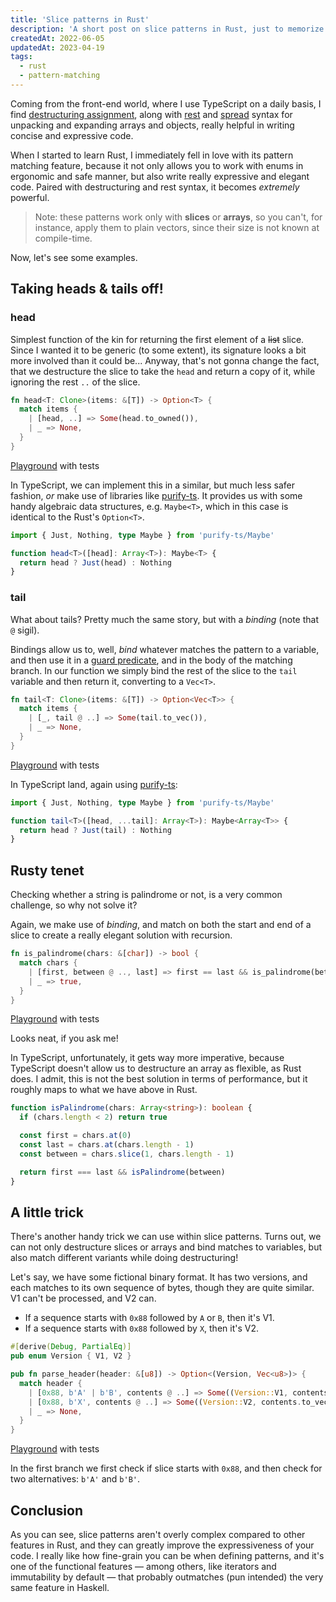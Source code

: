 ```yaml
---
title: 'Slice patterns in Rust'
description: 'A short post on slice patterns in Rust, just to memorize how handy they are.'
createdAt: 2022-06-05
updatedAt: 2023-04-19
tags:
  - rust
  - pattern-matching
---
```


Coming from the front-end world, where I use TypeScript on a daily basis, I find [destructuring assignment][destructuring-assignment], along with [rest] and [spread] syntax for unpacking and expanding arrays and objects, really helpful in writing concise and expressive code.

When I started to learn Rust, I immediately fell in love with its pattern matching feature, because it not only allows you to work with enums in ergonomic and safe manner, but also write really expressive and elegant code. Paired with destructuring and rest syntax, it becomes _extremely_ powerful.

> Note: these patterns work only with **slices** or **arrays**, so you can't, for instance, apply them to plain vectors, since their size is not known at compile-time.

Now, let's see some examples.

## Taking heads & tails off!

### head

Simplest function of the kin for returning the first element of a ~~list~~ slice. Since I wanted it to be generic (to some extent), its signature looks a bit more involved than it could be... Anyway, that's not gonna change the fact, that we destructure the slice to take the `head` and return a copy of it, while ignoring the rest `..` of the slice.

```rust
fn head<T: Clone>(items: &[T]) -> Option<T> {
  match items {
    | [head, ..] => Some(head.to_owned()),
    | _ => None,
  }
}
```

[Playground](https://play.rust-lang.org/?version=stable&mode=debug&edition=2021&gist=f7ca004dc2de27ca52fc5cb41d5a57b6) with tests

In TypeScript, we can implement this in a similar, but much less safer fashion, _or_ make use of libraries like [purify-ts]. It provides us with some handy algebraic data structures, e.g. `Maybe<T>`, which in this case is identical to the Rust's `Option<T>`.

```typescript
import { Just, Nothing, type Maybe } from 'purify-ts/Maybe'

function head<T>([head]: Array<T>): Maybe<T> {
  return head ? Just(head) : Nothing
}
```

### tail

What about tails? Pretty much the same story, but with a _binding_ (note that `@` sigil).

Bindings allow us to, well, _bind_ whatever matches the pattern to a variable, and then use it in a [guard predicate][guard], and in the body of the matching branch. In our function we simply bind the rest of the slice to the `tail` variable and then return it, converting to a `Vec<T>`.

```rust
fn tail<T: Clone>(items: &[T]) -> Option<Vec<T>> {
  match items {
    | [_, tail @ ..] => Some(tail.to_vec()),
    | _ => None,
  }
}
```

[Playground](https://play.rust-lang.org/?version=stable&mode=debug&edition=2021&gist=9cd6724ede2425db161c79416e7fc7c1) with tests

In TypeScript land, again using [purify-ts]:

```typescript
import { Just, Nothing, type Maybe } from 'purify-ts/Maybe'

function tail<T>([head, ...tail]: Array<T>): Maybe<Array<T>> {
  return head ? Just(tail) : Nothing
}
```

## Rusty tenet

Checking whether a string is palindrome or not, is a very common challenge, so why not solve it?

Again, we make use of _binding_, and match on both the start and end of a slice to create a really elegant solution with recursion.

```rust
fn is_palindrome(chars: &[char]) -> bool {
  match chars {
    | [first, between @ .., last] => first == last && is_palindrome(between),
    | _ => true,
  }
}
```

[Playground](https://play.rust-lang.org/?version=stable&mode=debug&edition=2021&gist=006b390a35a50e1fa4f308f98bcac2a2) with tests

Looks neat, if you ask me!

In TypeScript, unfortunately, it gets way more imperative, because TypeScript doesn't allow us to destructure an array as flexible, as Rust does. I admit, this is not the best solution in terms of performance, but it roughly maps to what we have above in Rust.

```typescript
function isPalindrome(chars: Array<string>): boolean {
  if (chars.length < 2) return true

  const first = chars.at(0)
  const last = chars.at(chars.length - 1)
  const between = chars.slice(1, chars.length - 1)

  return first === last && isPalindrome(between)
}
```

## A little trick

There's another handy trick we can use within slice patterns. Turns out, we can not only destructure slices or arrays and bind matches to variables, but also match different variants while doing destructuring!

Let's say, we have some fictional binary format. It has two versions, and each matches to its own sequence of bytes, though they are quite similar. V1 can't be processed, and V2 can.

- If a sequence starts with `0x88` followed by `A` or `B`, then it's V1.
- If a sequence starts with `0x88` followed by `X`, then it's V2.

```rust {{ highlight: [6] }}
#[derive(Debug, PartialEq)]
pub enum Version { V1, V2 }

pub fn parse_header(header: &[u8]) -> Option<(Version, Vec<u8>)> {
  match header {
    | [0x88, b'A' | b'B', contents @ ..] => Some((Version::V1, contents.to_vec())),
    | [0x88, b'X', contents @ ..] => Some((Version::V2, contents.to_vec())),
    | _ => None,
  }
}
```

[Playground](https://play.rust-lang.org/?version=stable&mode=debug&edition=2021&gist=95dba7e869e9499016a9e9a17792b933) with tests

In the first branch we first check if slice starts with `0x88`, and then check for two alternatives: `b'A'` and `b'B'`.

## Conclusion

As you can see, slice patterns aren't overly complex compared to other features in Rust, and they can greatly improve the expressiveness of your code. I really like how fine-grain you can be when defining patterns, and it's one of the functional features — among others, like iterators and immutability by default — that probably outmatches (pun intended) the very same feature in Haskell.

<!-- Links -->

[destructuring-assignment]: https://developer.mozilla.org/en-US/docs/Web/JavaScript/Reference/Operators/Destructuring_assignment
[rest]: https://developer.mozilla.org/en-US/docs/Web/JavaScript/Reference/Functions/rest_parameters
[spread]: https://developer.mozilla.org/en-US/docs/Web/JavaScript/Reference/Operators/Spread_syntax
[purify-ts]: https://github.com/gigobyte/purify
[guard]: https://doc.rust-lang.org/rust-by-example/flow_control/match/guard.html
